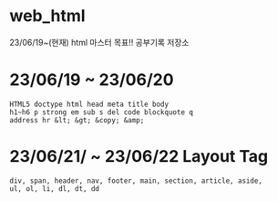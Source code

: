 # web_html
23/06/19~(현재) html 마스터 목표!! 공부기록 저장소

# 23/06/19 ~ 23/06/20

```
HTML5 doctype html head meta title body
h1~h6 p strong em sub s del code blockquote q
address hr &lt; &gt; &copy; &amp;
```

# 23/06/21/ ~ 23/06/22 Layout Tag
```
div, span, header, nav, footer, main, section, article, aside,
ul, ol, li, dl, dt, dd
```
